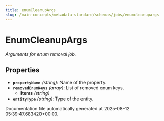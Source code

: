 ```yaml
---
title: enumCleanupArgs
slug: /main-concepts/metadata-standard/schemas/jobs/enumcleanupargs
---
```


# EnumCleanupArgs

*Arguments for enum removal job.*

## Properties

- **`propertyName`** *(string)*: Name of the property.
- **`removedEnumKeys`** *(array)*: List of removed enum keys.
  - **Items** *(string)*
- **`entityType`** *(string)*: Type of the entity.


Documentation file automatically generated at 2025-08-12 05:39:47.683420+00:00.
